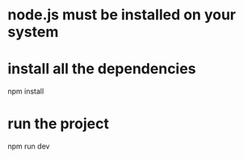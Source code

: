 # node.js must be installed on your system
# install all the dependencies
npm install
# run the project 
npm run dev
